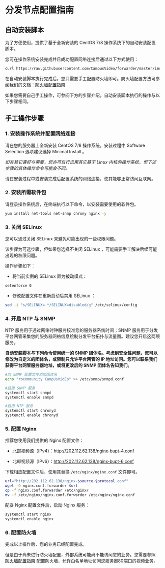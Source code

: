 # 分发节点配置指南

## 自动安装脚本

为了方便使用，提供了基于全新安装的 CentOS 7/8 操作系统下的自动安装配置脚本。

您可在操作系统安装完成并且成功配置网络连接后通过以下方式使用：

```bash
curl https://raw.githubusercontent.com/CampusVideo/forwarder/master/installer.sh | sh
```

在自动安装脚本执行完成后，您只需要手工配置防火墙即可。防火墙配置方法可参阅我们的文档：[防火墙配置指南](https://github.com/CampusVideo/forwarder/blob/master/firewall.md)

如果您需要自己手工操作，可参阅下方的步骤介绍。自动安装脚本执行的操作与以下步骤相同。

## 手工操作步骤

### 1. 安装操作系统并配置网络连接

请在您的服务器上全新安装 CentOS 7/8 操作系统。安装过程中 Software Selection 选项建议选择 Minimal Install 。

*如有其它喜好与需要，您亦可自行选用其它基于 Linux 内核的操作系统，但下述步骤的具体操作命令可能会不同。*

请在安装过程中或安装完成后配置系统的网络连接，使其能够正常访问互联网。

### 2. 安装所需软件包

请登录操作系统后，在终端执行以下命令，以安装需要使用的软件包。

```bash
yum install net-tools net-snmp chrony nginx -y
```

### 3. 关闭 SELinux

您可以通过关闭 SELinux 来避免可能出现的一些权限问题。

该步骤为可选步骤，但如果您选择不关闭 SELinux ，可能需要手工解决后续可能出现的权限问题。

操作步骤如下：

* 将当前实例的 SELinux 置为被动模式：

```bash
setenforce 0
```

* 修改配置文件在重新启动后禁用 SELinux ：

```bash
sed -i "s/SELINUX=.*/SELINUX=disabled/g" /etc/selinux/config
```

### 4. 开启 NTP 与 SNMP

NTP 服务用于通过网络时钟服务校准您的服务器系统时间；SNMP 服务用于分发平台网管采集您的服务器网络信息绘制分发平台拓扑与流量图。建议您开启这两项服务。

**自动安装脚本与下列命令使用统一的 SNMP 团体名。考虑到安全性问题，您可以修改为自定义的团体名，或限制只允许平台网管的 IP 地址访问。您可以联系我们获得平台网管服务器地址，或将更改后的 SNMP 团体名告知我们。**

```bash
#向 SNMP 配置文件添加团体名
echo "rocommunity CampUsVidEo" >> /etc/snmp/snmpd.conf

#启用 SNMP 服务
systemctl start snmpd
systemctl enable snmpd

#启用 NTP 服务
systemctl start chronyd
systemctl enable chronyd
```

### 5. 配置 Nginx

推荐您使用我们提供的 Nginx 配置文件：

* 北邮视频源（IPv4）：<http://202.112.62.138/nginx-bupt-4.conf>

* 北邮视频源（IPv6）：<http://202.112.62.138/nginx-bupt-6.conf>

下载相应配置文件后，使用其替换 `/etc/nginx/nginx.conf` 文件即可。

```bash
url="http://202.112.62.138/nginx-$source-$protocol.conf"
wget -O nginx.conf.forwarder $url
cp -f nginx.conf.forwarder /etc/nginx/
mv -f /etc/nginx/nginx.conf.forwarder /etc/nginx/nginx.conf
```

配妥 Nginx 配置文件后，启动 Nginx 服务：

```bash
systemctl start nginx
systemctl enable nginx
```

### 6. 配置防火墙

完成以上操作后，您的业务已经配置完成。

但是由于尚未进行防火墙配置，外部系统可能尚不能访问您的业务。您需要参照 [防火墙配置指南](https://github.com/CampusVideo/forwarder/blob/master/firewall.md) 配置防火墙，允许白名单地址访问您服务器80端口的视频业务。

